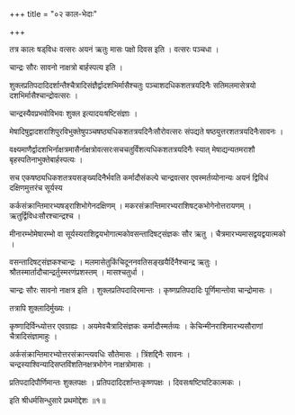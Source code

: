 +++
title = "०२ काल-भेदाः"

+++

तत्र कालः षड्‌विधः वत्सरः अयनं ऋतुः मासः पक्षो दिवस इति । वत्सरः पञ्चधा ।  

चान्द्रः सौरः सावनो नाक्षत्रो बार्हस्पत्य इति ।  

शुक्लप्रतिपदादिदर्शान्तैश्चैत्रादिसंज्ञैर्द्वादशभिर्मासैश्चतुः पञ्चाशदधिकशतत्रयदिनैः सतिमलमासेत्रयो दशभिर्मासैश्चान्द्रोवत्सरः ।  

चान्द्रस्यैवप्रभवोविभवः शुक्ल इत्यादयःषष्टिसंज्ञाः ।  

मेषादिषुद्वादशराशिपुरविभुक्तेषुपञ्चषष्ठ्यधिकशतत्रयदिनैःसौरोवत्सरः संपद्यते षष्ठयुत्तरशतत्रयदिनैःसावनः ।  

वक्ष्यमाणैर्द्वादशभिर्नाक्षत्रमासैर्नाक्षत्रोवत्सरःसचचतुर्विंशत्यधिकशतत्रयदिनैः स्यात् मेषाद्यन्यतमराशौ बृहस्पतिनाभुक्तेबार्हस्पत्यः ।  

सच एकषष्ठ्यधिकशतत्रयसङ्‌ख्यदिनैर्भवति कर्मादौसंकल्पे चान्द्रवत्सर एवस्मर्तव्योनान्यः अयनं द्विविधं दक्षिणमुत्तरंच सूर्यस्य  

कर्कसंक्रान्तिमारभ्यषड्‌राशिभोगेनदक्षिणम् । मकरसंक्रान्तिमारभ्यराशिषट्‌कभोगेनोत्तरायणम् । ऋतुर्द्विविधःसौरश्चान्द्रश्च ।  

मीनारम्भोमेषारम्भो वा सूर्यस्यराशिद्वयभोगात्मकोवसन्तादिषट्‌संज्ञकः सौर ऋतु । चैत्रमारभ्यमासद्वयद्वयात्मको ।  

वसन्तादिषट्‌संज्ञकश्चान्द्रः । मलमासेतुकिंचिदूननवतिसङ्खयैर्दिनैश्चान्द्र ऋतुः । श्रौतस्मार्तादौचान्द्रर्तुस्मरणंप्रशस्तम् ।   मासश्चतुर्धा ।  

चान्द्रः सौरः सावनो नाक्षत्र इति । शुक्लप्रतिपदादिरमान्तः । कृष्णप्रतिपदादिः पूर्णिमान्तोवा चान्द्रोमासः ।  

तत्रापि शुक्लादिर्मुख्यः ।  

कृष्णादिर्विन्ध्योत्तर एवग्राह्यः । अयमेवचैत्रादिसंज्ञकः कर्मादौस्मर्तव्यः । केचिन्मीनराशिमारभ्यसौराणां चैत्रादिसंज्ञामाहुः ।  

अर्कसंक्रान्तिमारभ्योत्तरसंक्रान्त्यवधिः सौतेमासः । त्रिंशद्दिनैः सावनः । चन्द्रस्याश्विन्यादिसप्तविंशतिनक्षत्रभोगेन नाक्षत्रोमासः ।  

प्रतिपदादिपौर्णिमान्तः शुक्लपक्षः । प्रतिपदादिदर्शान्तःकृष्णपक्षः । दिवसःषष्टिघटिकात्मकः ।  

इति श्रीधर्मसिन्धुसारे प्रथमोद्देशः ॥१॥  
